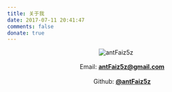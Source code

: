 ```yaml
---
title: 关于我
date: 2017-07-11 20:41:47
comments: false
donate: true
---
```


<div align="center">

![antFaiz5z](http://piyeiv7nv.bkt.clouddn.com/avatar.png?imageView2/2/w/200/h/200/q/100|imageslim )

 　　Email: **<antFaiz5z@gmail.com>**

 　　Github: **[@antFaiz5z](https://github.com/antFaiz5z)**

</div>
